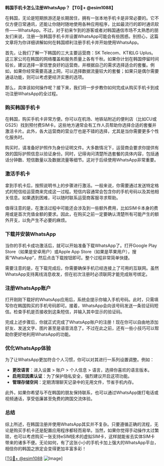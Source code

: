 **韩国手机卡怎么注册WhatsApp？【TG💪+ @esim1088】**

在韩国，无论是短期旅游还是长期居住，拥有一张本地手机卡是非常必要的。它不仅方便日常通讯，还能让你随时随地使用各种应用程序，比如最流行的即时通讯软件——WhatsApp。不过，对于初来乍到的游客或者对韩国通信市场不太熟悉的朋友们来说，注册一张韩国手机卡并设置WhatsApp可能会有些困惑。别担心，这篇文章将为你详细讲解如何在韩国顺利注册手机卡并开始使用WhatsApp。

首先，让我们了解一下韩国的三大主要运营商：SK Telecom、KT和LG Uplus。这三家公司在韩国的网络覆盖和服务质量上各有千秋。如果你计划在韩国停留时间较长，建议选择一家信誉良好的运营商，并根据自己的需求选择适合的套餐。例如，如果你经常需要高速上网，可以选择数据流量较大的套餐；如果只是偶尔需要通话功能，则可以考虑更经济实惠的选项。

那么，具体该如何操作呢？接下来，我们将一步步教你如何完成从购买手机卡到成功注册WhatsApp的全过程。

### **购买韩国手机卡**

在韩国，购买手机卡非常方便。你可以在机场、地铁站附近的便利店（比如CU或GS25）找到预付费SIM卡。这些地方通常会有工作人员帮助你选择合适的套餐并激活卡片。此外，各大运营商的营业厅也是不错的选择，尤其是当你需要更多个性化服务时。

购买时，请准备好护照作为身份证明文件。大多数情况下，运营商会要求你提供有效的国际护照信息以验证身份。同时，记得询问清楚所选套餐的具体内容，包括通话分钟数、短信数量以及数据流量等细节。这对于后续使用WhatsApp非常重要。

### **激活手机卡**

拿到手机卡后，按照说明书上的步骤进行激活。一般来说，你需要通过发送特定格式的短信给运营商来完成这一过程。短信内容通常会包含你的手机号码以及其他相关信息。如果遇到困难，可以随时联系运营商客服寻求帮助。

值得注意的是，在激活过程中可能还会涉及到一些额外费用，比如SIM卡本身的费用或是首次充值金额的要求。因此，在购买之前一定要确认清楚所有可能产生的额外开支，以免产生不必要的麻烦。

### **下载并安装WhatsApp**

当你的手机卡成功激活后，就可以开始准备下载WhatsApp了。打开Google Play Store（如果是安卓用户）或Apple App Store（如果是苹果用户），搜索“WhatsApp”，然后点击下载按钮即可。整个过程非常简单快捷。

需要注意的是，在下载完成后，你需要确保手机已经连接上了可用的互联网。虽然WhatsApp支持离线消息收发，但在初次注册时必须联网才能完成账号绑定。

### **注册WhatsApp账户**

打开刚刚下载好的WhatsApp应用后，系统会提示你输入手机号码。此时，只需填写你在韩国购买的手机号码即可。接着，WhatsApp会向该号码发送一条验证码短信。检查手机是否接收到这条短信，并输入其中显示的验证码。

完成上述步骤后，你就正式完成了WhatsApp账户的注册！现在你可以自由地添加好友、发送文字、图片甚至是语音消息了。不过在此之前，还有一些小技巧可以帮助你更好地利用WhatsApp的功能。

### **优化WhatsApp体验**

为了让WhatsApp更加符合个人习惯，你可以对其进行一系列设置调整。例如：

- **更改语言**：进入设置 > 账户 > 个人信息 > 语言，选择你喜欢的语言版本。
- **启用双因素认证**：为了保护隐私安全，强烈建议开启这项功能。
- **管理存储空间**：定期清理聊天记录中的无用文件，节省手机内存。

此外，如果你希望与不在韩国的朋友保持联系，也可以通过WhatsApp拨打电话或视频通话，享受低廉甚至免费的跨国交流体验。

### **总结**

综上所述，在韩国注册并使用WhatsApp其实并不复杂。只要遵循正确的流程，无论是购买手机卡还是配置应用程序都轻而易举。当然，如果你觉得手动操作太过繁琐，也可以考虑购买一张支持eSIM技术的虚拟SIM卡，这样就能省去实体SIM卡带来的诸多不便。无论如何，有了这张小小的手机卡加上强大的WhatsApp平台，相信你的韩国之旅定会变得更加丰富多彩！

[[TG💪+ @esim1088](https://t.me/s/esim1088) ![Image](https://i.postimg.cc/4NQfJmqS/Snipaste-2025-05-13-00-14-12.png)]